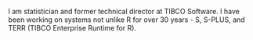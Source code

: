 I am statistician and former technical director at TIBCO Software. I have been working on systems not unlike R for over 30 years - S, S-PLUS, and TERR (TIBCO Enterprise Runtime for R).

<!--
**spkaluzny/spkaluzny** is a ✨ _special_ ✨ repository because its `README.md` (this file) appears on your GitHub profile.

Here are some ideas to get you started:

- 🔭 I’m currently working on ...
- 🌱 I’m currently learning ...
- 👯 I’m looking to collaborate on ...
- 🤔 I’m looking for help with ...
- 💬 Ask me about ...
- 📫 How to reach me: ...
- 😄 Pronouns: ...
- ⚡ Fun fact: ...
-->
